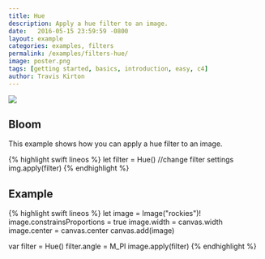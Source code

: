 ```yaml
---
title: Hue
description: Apply a hue filter to an image.
date:   2016-05-15 23:59:59 -0800
layout: example
categories: examples, filters
permalink: /examples/filters-hue/
image: poster.png
tags: [getting started, basics, introduction, easy, c4]
author: Travis Kirton
---
```

![](hue.png)

## Bloom
This example shows how you can apply a hue filter to an image.

{% highlight swift lineos %}
let filter = Hue()
//change filter settings
img.apply(filter)
{% endhighlight %}

## Example
{% highlight swift lineos %}
let image = Image("rockies")!
image.constrainsProportions = true
image.width = canvas.width
image.center = canvas.center
canvas.add(image)

var filter = Hue()
filter.angle = M_PI
image.apply(filter)
{% endhighlight %}
